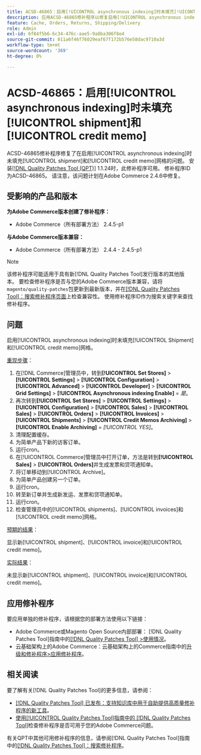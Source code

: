 ```yaml
---
title: ACSD-46865：启用[!UICONTROL asynchronous indexing]时未填充[!UICONTROL shipment]和[!UICONTROL credit memo]
description: 应用ACSD-46865修补程序以修复启用[!UICONTROL asynchronous indexing]后未填充[!UICONTROL shipment]和[!UICONTROL credit memo]网格的Adobe Commerce问题。
feature: Cache, Orders, Returns, Shipping/Delivery
role: Admin
exl-id: 6f84f5b6-6c34-476c-aae5-9a8ba306f8e4
source-git-commit: 011a6f46f76029eaf67f172b576e58dac9710a3d
workflow-type: tm+mt
source-wordcount: '369'
ht-degree: 0%

---
```


# ACSD-46865：启用[!UICONTROL asynchronous indexing]时未填充[!UICONTROL shipment]和[!UICONTROL credit memo]

ACSD-46865修补程序修复了在启用[!UICONTROL asynchronous indexing]时未填充[!UICONTROL shipment]和[!UICONTROL credit memo]网格的问题。 安装[[!DNL Quality Patches Tool (QPT)]](https://experienceleague.adobe.com/zh-hans/docs/commerce-operations/tools/quality-patches-tool/quality-patches-tool-to-self-serve-quality-patches) 1.1.24时，此修补程序可用。 修补程序ID为ACSD-46865。 请注意，该问题计划在Adobe Commerce 2.4.6中修复。

## 受影响的产品和版本

**为Adobe Commerce版本创建了修补程序：**

* Adobe Commerce（所有部署方法） 2.4.5-p1

**与Adobe Commerce版本兼容：**

* Adobe Commerce（所有部署方法） 2.4.4 - 2.4.5-p1

>[!NOTE]
>
>该修补程序可能适用于具有新[!DNL Quality Patches Tool]发行版本的其他版本。 要检查修补程序是否与您的Adobe Commerce版本兼容，请将`magento/quality-patches`包更新到最新版本，并在[[!DNL Quality Patches Tool]：搜索修补程序页面](https://experienceleague.adobe.com/tools/commerce-quality-patches/index.html?lang=zh-Hans)上检查兼容性。 使用修补程序ID作为搜索关键字来查找修补程序。

## 问题

启用[!UICONTROL asynchronous indexing]时未填充[!UICONTROL Shipment]和[!UICONTROL credit memo]网格。

<u>重现步骤</u>：

1. 在[!DNL Commerce]管理员中，转到&#x200B;**[!UICONTROL Set Stores]** > **[!UICONTROL Settings]** > **[!UICONTROL Configuration]** > **[!UICONTROL Advanced]** > **[!UICONTROL Developer]** > **[!UICONTROL Grid Settings]** > **[!UICONTROL Asynchronous indexing Enable]** = *是*。
2. 再次转到&#x200B;**[!UICONTROL Set Stores]** > **[!UICONTROL Settings]** > **[!UICONTROL Configuration]** > **[!UICONTROL Sales]** > **[!UICONTROL Sales]** > **[!UICONTROL Orders]** > **[!UICONTROL Invoices]** > **[!UICONTROL Shipments]** > **[!UICONTROL Credit Memos Archiving]** > **[!UICONTROL Enable Archiving]** = *[!UICONTROL YES]*。
3. 清理配置缓存。
4. 为简单产品下新的访客订单。
5. 运行cron。
6. 在[!UICONTROL Commerce]管理员中打开订单，方法是转到&#x200B;**[!UICONTROL Sales]** > **[!UICONTROL Orders]**&#x200B;并生成发票和贷项通知单。
7. 将订单移动到[!UICONTROL Archive]。
8. 为简单产品创建另一个订单。
9. 运行cron。
10. 转至新订单并生成新发运、发票和贷项通知单。
11. 运行cron。
12. 检查管理员中的[!UICONTROL shipments]、[!UICONTROL invoices]和[!UICONTROL credit memo]网格。

<u>预期的结果</u>：

显示新[!UICONTROL shipment]、[!UICONTROL invoice]和[!UICONTROL credit memo]。

<u>实际结果</u>：

未显示新[!UICONTROL shipment]、[!UICONTROL invoice]和[!UICONTROL credit memo]。

## 应用修补程序

要应用单独的修补程序，请根据您的部署方法使用以下链接：

* Adobe Commerce或Magento Open Source内部部署： [!DNL Quality Patches Tool]指南中的[[!DNL Quality Patches Tool] >使用情况](/help/tools/quality-patches-tool/usage.md)。
* 云基础架构上的Adobe Commerce：云基础架构上的Commerce指南中的[升级和修补程序>应用修补程序](https://experienceleague.adobe.com/docs/commerce-cloud-service/user-guide/develop/upgrade/apply-patches.html?lang=zh-Hans)。

## 相关阅读

要了解有关[!DNL Quality Patches Tool]的更多信息，请参阅：

* [[!DNL Quality Patches Tool] 已发布：支持知识库中用于自助提供高质量修补程序的新工具](https://experienceleague.adobe.com/zh-hans/docs/commerce-operations/tools/quality-patches-tool/quality-patches-tool-to-self-serve-quality-patches)。
* [使用[!UICONTROL Quality Patches Tool]指南中的 [!DNL Quality Patches Tool]](/help/tools/quality-patches-tool/patches-available-in-qpt/check-patch-for-magento-issue-with-magento-quality-patches.md)检查修补程序是否可用于您的Adobe Commerce问题。


有关QPT中其他可用修补程序的信息，请参阅[!DNL Quality Patches Tool]指南中的[[!DNL Quality Patches Tool]：搜索修补程序](https://experienceleague.adobe.com/tools/commerce-quality-patches/index.html?lang=zh-Hans)。
